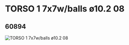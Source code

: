 # TORSO 1 7x7w/balls ø10.2 08
## 60894
![TORSO 1 7x7w/balls ø10.2 08](https://lc-www-live-s.legocdn.com/media/bricks/5/2/4516400.jpg)